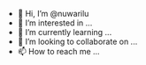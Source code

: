 - 👋 Hi, I’m @nuwarilu
- 👀 I’m interested in ...
- 🌱 I’m currently learning ...
- 💞️ I’m looking to collaborate on ...
- 📫 How to reach me ...

<!---
nuwarilu/nuwarilu is a ✨ special ✨ repository because its `README.md` (this file) appears on your GitHub profile.
You can click the Preview link to take a look at your changes.
--->
